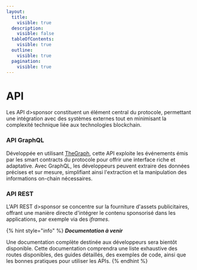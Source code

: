 ```yaml
---
layout:
  title:
    visible: true
  description:
    visible: false
  tableOfContents:
    visible: true
  outline:
    visible: true
  pagination:
    visible: true
---
```


# API

Les API d>sponsor constituent un élément central du protocole, permettant une intégration avec des systèmes externes tout en minimisant la complexité technique liée aux technologies blockchain.

### API GraphQL

Développée en utilisant [TheGraph](https://thegraph.com/), cette API exploite les événements émis par les smart contracts du protocole pour offrir une interface riche et adaptative. Avec GraphQL, les développeurs peuvent extraire des données précises et sur mesure, simplifiant ainsi l'extraction et la manipulation des informations on-chain nécessaires.

### API REST

L'API REST d>sponsor se concentre sur la fourniture d'assets publicitaires, offrant une manière directe d'intégrer le contenu sponsorisé dans les applications, par exemple via des _iframes_.



{% hint style="info" %}
_**Documentation à venir**_

Une documentation complète destinée aux développeurs sera bientôt disponible. Cette documentation comprendra une liste exhaustive des routes disponibles, des guides détaillés, des exemples de code, ainsi que les bonnes pratiques pour utiliser les APIs.
{% endhint %}

